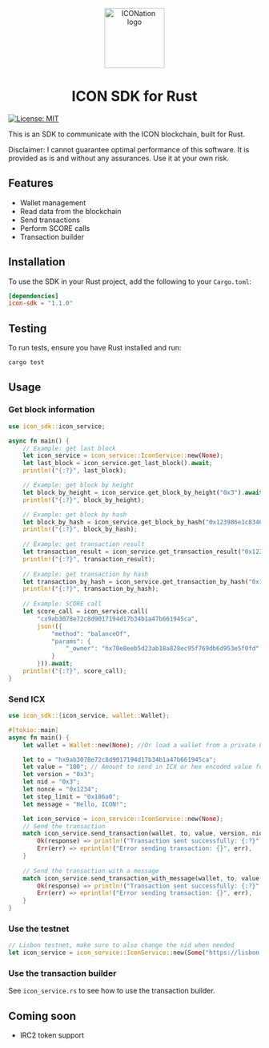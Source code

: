 <p align="center">
  <img 
    src="https://iconation.team/images/very_small.png" 
    width="120px"
    alt="ICONation logo">
</p>

<h1 align="center">ICON SDK for Rust</h1>

[![License: MIT](https://img.shields.io/badge/License-MIT-yellow.svg)](https://opensource.org/licenses/MIT)

This is an SDK to communicate with the ICON blockchain, built for Rust.

Disclaimer: I cannot guarantee optimal performance of this software. It is provided as is and without any assurances. Use it at your own risk.

Features
--------

- Wallet management
- Read data from the blockchain
- Send transactions
- Perform SCORE calls
- Transaction builder

Installation
--------

To use the SDK in your Rust project, add the following to your `Cargo.toml`:


```toml
[dependencies]
icon-sdk = "1.1.0"
```

Testing
--------
To run tests, ensure you have Rust installed and run:
```shell
cargo test
```

Usage
--------
### Get block information
```rust
use icon_sdk::icon_service;

async fn main() {
    // Example: get last block
    let icon_service = icon_service::IconService::new(None);
    let last_block = icon_service.get_last_block().await;
    println!("{:?}", last_block);

    // Example: get block by height
    let block_by_height = icon_service.get_block_by_height("0x3").await;
    println!("{:?}", block_by_height);

    // Example: get block by hash
    let block_by_hash = icon_service.get_block_by_hash("0x123986e1c834632f6e65915c249d81cd01453ec915e3370d364d6df7be5e6c03").await;
    println!("{:?}", block_by_hash);
    
    // Example: get transaction result
    let transaction_result = icon_service.get_transaction_result("0x123986e1c834632f6e65915c249d81cd01453ec915e3370d364d6df7be5e6c03").await;
    println!("{:?}", transaction_result);
    
    // Example: get transaction by hash
    let transaction_by_hash = icon_service.get_transaction_by_hash("0x123986e1c834632f6e65915c249d81cd01453ec915e3370d364d6df7be5e6c03").await;
    println!("{:?}", transaction_by_hash);
    
    // Example: SCORE call
    let score_call = icon_service.call(
        "cx9ab3078e72c8d9017194d17b34b1a47b661945ca",
        json!({
            "method": "balanceOf",
            "params": {
                "_owner": "hx70e8eeb5d23ab18a828ec95f769db6d953e5f0fd"
            }
        })).await;
    println!("{:?}", score_call);
}
```

### Send ICX 
```rust
use icon_sdk::{icon_service, wallet::Wallet};

#[tokio::main]
async fn main() {
    let wallet = Wallet::new(None); //Or load a wallet from a private key

    let to = "hx9ab3078e72c8d9017194d17b34b1a47b661945ca";
    let value = "100"; // Amount to send in ICX or hex encoded value for tokens
    let version = "0x3"; 
    let nid = "0x3"; 
    let nonce = "0x1234";
    let step_limit = "0x186a0";
    let message = "Hello, ICON!";

    let icon_service = icon_service::IconService::new(None);
    // Send the transaction
    match icon_service.send_transaction(wallet, to, value, version, nid, nonce, step_limit).await {
        Ok(response) => println!("Transaction sent successfully: {:?}", response),
        Err(err) => eprintln!("Error sending transaction: {}", err),
    }
    
    // Send the transaction with a message
    match icon_service.send_transaction_with_message(wallet, to, value, version, nid, nonce, step_limit, message).await {
        Ok(response) => println!("Transaction sent successfully: {:?}", response),
        Err(err) => eprintln!("Error sending transaction: {}", err),
    }
}
```

### Use the testnet
```rust
// Lisbon testnet, make sure to also change the nid when needed
let icon_service = icon_service::IconService::new(Some("https://lisbon.net.solidwallet.io/api/v3".to_string()));
```

### Use the transaction builder
See `icon_service.rs` to see how to use the transaction builder.

Coming soon
--------
- IRC2 token support